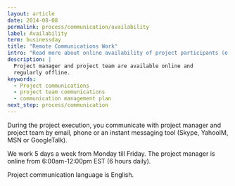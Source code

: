 ```yaml
---
layout: article
date: 2014-08-08
permalink: process/communication/availability
label: Availability
term: businessday
title: "Remote Communications Work"
intro: "Read more about online availability of project participants (e.g., engineers)"
description: |
  Project manager and project team are available online and
  regularly offline.
keywords:
  - Project communications
  - project team communications
  - communication management plan
next_step: process/communication
---
```


During the project execution, you communicate with project manager and project team by email, phone
or an instant messaging tool (Skype, YahooIM, MSN or GoogleTalk).

We work 5 days a week from Monday till Friday. The project manager is online from 6:00am-12:00pm EST
(6 hours daily).

Project communication language is English.
